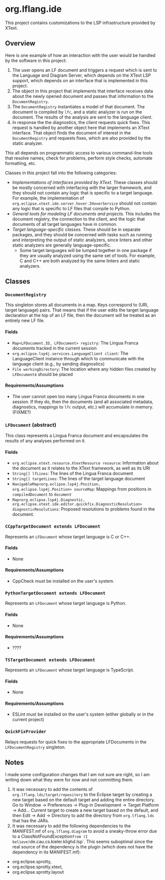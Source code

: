 # org.lflang.ide
This project contains customizations to the LSP infrastructure provided by XText.

## Overview

Here is one example of how an interaction with the user would be handled by the software in this project:
1. The user opens an LF document and triggers a request which is sent to the Language and Diagram Server, which depends on the XText LSP support, which depends on an interface that is implemented in this project.
1. The object in this project that implements that interface receives data about the newly opened document and passes that information to the `DocumentRegistry`.
1. The `DocumentRegistry` instantiates a model of that document. The document is compiled by `lfc`, and a static analyzer is run on the document. The results of the analysis are sent to the language client.
1. In response the the diagnostics, the client requests quick fixes. This request is handled by another object here that implements an XText interface. That object finds the document of interest in the `DocumentRegistry` and requests fixes, which are also provided by the static analyzer.

This all depends on programmatic access to various command-line tools that resolve names, check for problems, perform style checks, automate formatting, etc.

Classes in this project fall into the following categories:
* *Implementations of interfaces provided by XText.* These classes should be mostly concerned with interfacing with the larger framework, and they should not contain any logic that is specific to a target language. For example, the implementation of `org.eclipse.xtext.ide.server.hover.IHoverService` should not contain any logic that is specific to LF files that compile to Python.
* *General tools for modeling LF documents and projects.* This includes the document registry, the connection to the client, and the logic that documents of all target languages have in common.
* *Target language-specific classes.* These should be in separate packages, and they should be concerned with tasks such as running and interpreting the output of static analyzers, since linters and other static analyzers are generally language-specific.
    * Some target languages will be lumped together in one package if they are usually analyzed using the same set of tools. For example, C and C++ are both analyzed by the same linters and static analyzers.

## Classes

### `DocumentRegistry`
This singleton stores all documents in a map. Keys correspond to (URI, target language) pairs. That means that if the user edits the target language declaration at the top of an LF file, then the document will be treated as an entirely new LF file.

#### Fields
* `Map<LFDocument.ID, LFDocument> registry`: The Lingua Franca documents tracked in the current session
* `org.eclipse.lsp4j.services.LanguageClient client`: The LanguageClient instance through which to communicate with the language client (e.g., by sending diagnostics)
* `File workingDirectory`: The location where any hidden files created by `LFDocument`s should be placed

#### Requirements/Assumptions
* The user cannot open too many Lingua Franca documents in one session. If they do, then the documents (and all associated metadata, diagnostics, mappings to `lfc` output, etc.) will accumulate in memory. (FIXME?)

### `LFDocument` (abstract)
This class represents a Lingua Franca document and encapsulates the results of any analyses performed on it.

#### Fields
* `org.eclipse.xtext.resource.XtextResource resource`: Information about the document as it relates to the XText framework, as well as its URI
* `String[] lfLines`: The lines of the Lingua Franca document
* `String[] targetLines`: The lines of the target language document
* `NavigableMap<org.eclipse.lsp4j.Position, org.eclipse.lsp4j.Position> sourceMap`: Mappings from positions in `compiledDocument` to `document`
* `Map<org.eclipse.lsp4j.Diagnostic, org.eclipse.xtext.ide.editor.quickfix.DiagnosticResolution> diagnosticResolutions`: Proposed resolutions to problems found in the document.

### `CCppTargetDocument extends LFDocument`
Represents an `LFDocument` whose target language is C or C++.

#### Fields
* None

#### Requirements/Assumptions
* CppCheck must be installed on the user's system.

### `PythonTargetDocument extends LFDocument`
Represents an `LFDocument` whose target language is Python.

#### Fields
* None

#### Requirements/Assumptions
* ????

### `TSTargetDocument extends LFDocument`
Represents an `LFDocument` whose target language is TypeScript.

#### Fields
* None

#### Requirements/Assumptions
* ESLint must be installed on the user's system (either globally or in the current project)

### `QuickFixProvider`
Relays requests for quick fixes to the appropriate LFDocuments in the `LFDocumentRegistry` singleton.

## Notes
I made some configuration changes that I am not sure are right, so I am
writing down what they were for now and not committing them.
1. It was necessary to add the contents of `org.lflang.lds/target/repository` to the Eclipse target by creating a new target based on the default target and adding the entire directory. Go to Window -> Preferences -> Plug-in Development -> Target Platform -> Add... Current target to create a new target based on the default, and then Edit -> Add -> Directory to add the directory from `org.lflang.lds` that has the JARs.
1. It was necessary to add the following dependencies to the MANIFEST.mf of `org.lflang.diagram` to avoid a sneaky-throw error due to a ClassNotFoundException` from (I believe) `de.cau.cs.kieler.klighd.lsp`. This seems suboptimal since the real source of the dependency is the plugin (which does not have the dependency in its MANIFEST.mf):
  * org.eclipse.sprotty,
  * org.eclipse.sprotty.xtext,
  * org.eclipse.sprotty.layout
